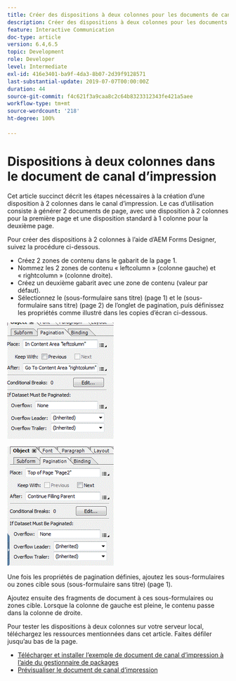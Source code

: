 ```yaml
---
title: Créer des dispositions à deux colonnes pour les documents de canal d’impression
description: Créer des dispositions à deux colonnes pour les documents de canal d’impression
feature: Interactive Communication
doc-type: article
version: 6.4,6.5
topic: Development
role: Developer
level: Intermediate
exl-id: 416e3401-ba9f-4da3-8b07-2d39f9128571
last-substantial-update: 2019-07-07T00:00:00Z
duration: 44
source-git-commit: f4c621f3a9caa8c2c64b8323312343fe421a5aee
workflow-type: tm+mt
source-wordcount: '218'
ht-degree: 100%

---
```


# Dispositions à deux colonnes dans le document de canal d’impression

Cet article succinct décrit les étapes nécessaires à la création d’une disposition à 2 colonnes dans le canal d’impression. Le cas d’utilisation consiste à générer 2 documents de page, avec une disposition à 2 colonnes pour la première page et une disposition standard à 1 colonne pour la deuxième page.

Pour créer des dispositions à 2 colonnes à l’aide d’AEM Forms Designer, suivez la procédure ci-dessous.

* Créez 2 zones de contenu dans le gabarit de la page 1.
* Nommez les 2 zones de contenu « leftcolumn » (colonne gauche) et « rightcolumn » (colonne droite).
* Créez un deuxième gabarit avec une zone de contenu (valeur par défaut).
* Sélectionnez le (sous-formulaire sans titre) (page 1) et le (sous-formulaire sans titre) (page 2) de l’onglet de pagination, puis définissez les propriétés comme illustré dans les copies d’écran ci-dessous.

![page1](assets/untitledsubform_paginationproperties.gif)

![page2](assets/untitled_subformpage2.gif)

Une fois les propriétés de pagination définies, ajoutez les sous-formulaires ou zones cible sous (sous-formulaire sans titre) (page 1).

Ajoutez ensuite des fragments de document à ces sous-formulaires ou zones cible. Lorsque la colonne de gauche est pleine, le contenu passe dans la colonne de droite.

Pour tester les dispositions à deux colonnes sur votre serveur local, téléchargez les ressources mentionnées dans cet article. Faites défiler jusqu’au bas de la page.

* [Télécharger et installer l’exemple de document de canal d’impression à l’aide du gestionnaire de packages](assets/print-channel-with-two-column-layout.zip)
* [Prévisualiser le document de canal d’impression](http://localhost:4502/content/dam/formsanddocuments/2columnlayout/jcr:content?channel=print&amp;mode=preview&amp;dataRef=service%3A%2F%2FFnDTestData&amp;wcmmode=disabled)
